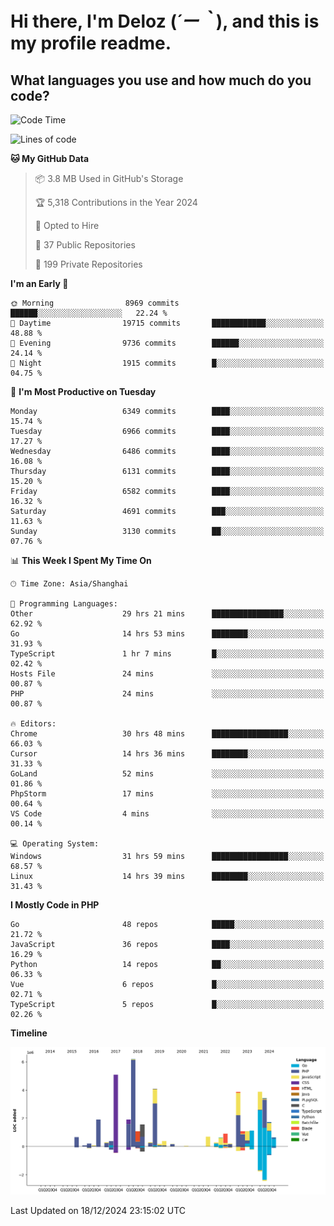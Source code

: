 # **Hi there, I'm Deloz (*´ー｀*), and this is my profile readme.**

## **What languages you use and how much do you code?**

<!--START_SECTION:waka-->
![Code Time](http://img.shields.io/badge/Code%20Time-5%2C305%20hrs%206%20mins-blue)

![Lines of code](https://img.shields.io/badge/From%20Hello%20World%20I%27ve%20Written-43.9%20million%20lines%20of%20code-blue)

**🐱 My GitHub Data** 

> 📦 3.8 MB Used in GitHub's Storage 
 > 
> 🏆 5,318 Contributions in the Year 2024
 > 
> 💼 Opted to Hire
 > 
> 📜 37 Public Repositories 
 > 
> 🔑 199 Private Repositories 
 > 
**I'm an Early 🐤** 

```text
🌞 Morning                8969 commits        ██████░░░░░░░░░░░░░░░░░░░   22.24 % 
🌆 Daytime                19715 commits       ████████████░░░░░░░░░░░░░   48.88 % 
🌃 Evening                9736 commits        ██████░░░░░░░░░░░░░░░░░░░   24.14 % 
🌙 Night                  1915 commits        █░░░░░░░░░░░░░░░░░░░░░░░░   04.75 % 
```
📅 **I'm Most Productive on Tuesday** 

```text
Monday                   6349 commits        ████░░░░░░░░░░░░░░░░░░░░░   15.74 % 
Tuesday                  6966 commits        ████░░░░░░░░░░░░░░░░░░░░░   17.27 % 
Wednesday                6486 commits        ████░░░░░░░░░░░░░░░░░░░░░   16.08 % 
Thursday                 6131 commits        ████░░░░░░░░░░░░░░░░░░░░░   15.20 % 
Friday                   6582 commits        ████░░░░░░░░░░░░░░░░░░░░░   16.32 % 
Saturday                 4691 commits        ███░░░░░░░░░░░░░░░░░░░░░░   11.63 % 
Sunday                   3130 commits        ██░░░░░░░░░░░░░░░░░░░░░░░   07.76 % 
```


📊 **This Week I Spent My Time On** 

```text
🕑︎ Time Zone: Asia/Shanghai

💬 Programming Languages: 
Other                    29 hrs 21 mins      ████████████████░░░░░░░░░   62.92 % 
Go                       14 hrs 53 mins      ████████░░░░░░░░░░░░░░░░░   31.93 % 
TypeScript               1 hr 7 mins         █░░░░░░░░░░░░░░░░░░░░░░░░   02.42 % 
Hosts File               24 mins             ░░░░░░░░░░░░░░░░░░░░░░░░░   00.87 % 
PHP                      24 mins             ░░░░░░░░░░░░░░░░░░░░░░░░░   00.87 % 

🔥 Editors: 
Chrome                   30 hrs 48 mins      █████████████████░░░░░░░░   66.03 % 
Cursor                   14 hrs 36 mins      ████████░░░░░░░░░░░░░░░░░   31.33 % 
GoLand                   52 mins             ░░░░░░░░░░░░░░░░░░░░░░░░░   01.86 % 
PhpStorm                 17 mins             ░░░░░░░░░░░░░░░░░░░░░░░░░   00.64 % 
VS Code                  4 mins              ░░░░░░░░░░░░░░░░░░░░░░░░░   00.14 % 

💻 Operating System: 
Windows                  31 hrs 59 mins      █████████████████░░░░░░░░   68.57 % 
Linux                    14 hrs 39 mins      ████████░░░░░░░░░░░░░░░░░   31.43 % 
```

**I Mostly Code in PHP** 

```text
Go                       48 repos            █████░░░░░░░░░░░░░░░░░░░░   21.72 % 
JavaScript               36 repos            ████░░░░░░░░░░░░░░░░░░░░░   16.29 % 
Python                   14 repos            ██░░░░░░░░░░░░░░░░░░░░░░░   06.33 % 
Vue                      6 repos             █░░░░░░░░░░░░░░░░░░░░░░░░   02.71 % 
TypeScript               5 repos             █░░░░░░░░░░░░░░░░░░░░░░░░   02.26 % 
```



**Timeline**

![Lines of Code chart](https://raw.githubusercontent.com/deloz/deloz/main/assets/bar_graph.png)


 Last Updated on 18/12/2024 23:15:02 UTC
<!--END_SECTION:waka-->
